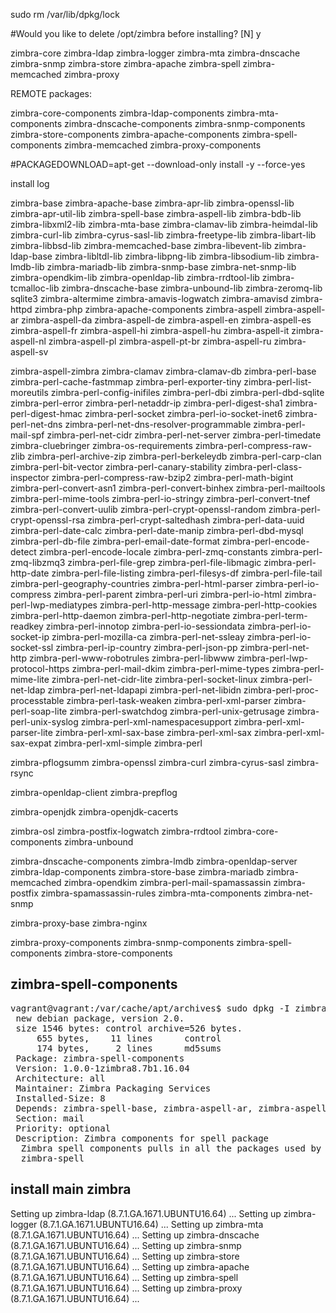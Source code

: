 

sudo rm /var/lib/dpkg/lock

#Would you like to delete /opt/zimbra before installing? [N] y



zimbra-core zimbra-ldap zimbra-logger zimbra-mta zimbra-dnscache zimbra-snmp zimbra-store zimbra-apache zimbra-spell zimbra-memcached zimbra-proxy



REMOTE packages:

zimbra-core-components  zimbra-ldap-components zimbra-mta-components zimbra-dnscache-components zimbra-snmp-components zimbra-store-components zimbra-apache-components zimbra-spell-components zimbra-memcached zimbra-proxy-components

#PACKAGEDOWNLOAD=apt-get --download-only install -y --force-yes



install log



zimbra-base zimbra-apache-base zimbra-apr-lib zimbra-openssl-lib
zimbra-apr-util-lib zimbra-spell-base
zimbra-aspell-lib zimbra-bdb-lib zimbra-libxml2-lib
zimbra-mta-base zimbra-clamav-lib
zimbra-heimdal-lib zimbra-curl-lib
zimbra-cyrus-sasl-lib zimbra-freetype-lib
zimbra-libart-lib zimbra-libbsd-lib
zimbra-memcached-base zimbra-libevent-lib
zimbra-ldap-base zimbra-libltdl-lib
zimbra-libpng-lib zimbra-libsodium-lib
zimbra-lmdb-lib zimbra-mariadb-lib
zimbra-snmp-base zimbra-net-snmp-lib
zimbra-opendkim-lib zimbra-openldap-lib zimbra-rrdtool-lib
zimbra-tcmalloc-lib zimbra-dnscache-base zimbra-unbound-lib
zimbra-zeromq-lib
sqlite3
zimbra-altermime zimbra-amavis-logwatch
zimbra-amavisd zimbra-httpd
zimbra-php zimbra-apache-components
zimbra-aspell
zimbra-aspell-ar zimbra-aspell-da
zimbra-aspell-de zimbra-aspell-en
zimbra-aspell-es zimbra-aspell-fr
zimbra-aspell-hi zimbra-aspell-hu
zimbra-aspell-it zimbra-aspell-nl
zimbra-aspell-pl zimbra-aspell-pt-br
zimbra-aspell-ru zimbra-aspell-sv

zimbra-aspell-zimbra
zimbra-clamav
zimbra-clamav-db
zimbra-perl-base
zimbra-perl-cache-fastmmap
zimbra-perl-exporter-tiny
zimbra-perl-list-moreutils
zimbra-perl-config-inifiles
zimbra-perl-dbi
zimbra-perl-dbd-sqlite
zimbra-perl-error
zimbra-perl-netaddr-ip
zimbra-perl-digest-sha1
zimbra-perl-digest-hmac
zimbra-perl-socket
zimbra-perl-io-socket-inet6
zimbra-perl-net-dns
zimbra-perl-net-dns-resolver-programmable
zimbra-perl-mail-spf
zimbra-perl-net-cidr
zimbra-perl-net-server
zimbra-perl-timedate
zimbra-cluebringer
zimbra-os-requirements
zimbra-perl-compress-raw-zlib
zimbra-perl-archive-zip
zimbra-perl-berkeleydb
zimbra-perl-carp-clan
zimbra-perl-bit-vector
zimbra-perl-canary-stability
zimbra-perl-class-inspector
zimbra-perl-compress-raw-bzip2
zimbra-perl-math-bigint
zimbra-perl-convert-asn1
zimbra-perl-convert-binhex
zimbra-perl-mailtools
zimbra-perl-mime-tools
zimbra-perl-io-stringy
zimbra-perl-convert-tnef
zimbra-perl-convert-uulib
zimbra-perl-crypt-openssl-random
zimbra-perl-crypt-openssl-rsa
zimbra-perl-crypt-saltedhash
zimbra-perl-data-uuid
zimbra-perl-date-calc
zimbra-perl-date-manip
zimbra-perl-dbd-mysql
zimbra-perl-db-file
zimbra-perl-email-date-format
zimbra-perl-encode-detect
zimbra-perl-encode-locale
zimbra-perl-zmq-constants
zimbra-perl-zmq-libzmq3
zimbra-perl-file-grep
zimbra-perl-file-libmagic
zimbra-perl-http-date
zimbra-perl-file-listing
zimbra-perl-filesys-df
zimbra-perl-file-tail
zimbra-perl-geography-countries
zimbra-perl-html-parser
zimbra-perl-io-compress
zimbra-perl-parent
zimbra-perl-uri
zimbra-perl-io-html
zimbra-perl-lwp-mediatypes
zimbra-perl-http-message
zimbra-perl-http-cookies
zimbra-perl-http-daemon
zimbra-perl-http-negotiate
zimbra-perl-term-readkey
zimbra-perl-innotop
zimbra-perl-io-sessiondata
zimbra-perl-io-socket-ip
zimbra-perl-mozilla-ca
zimbra-perl-net-ssleay
zimbra-perl-io-socket-ssl
zimbra-perl-ip-country
zimbra-perl-json-pp
zimbra-perl-net-http
zimbra-perl-www-robotrules
zimbra-perl-libwww
zimbra-perl-lwp-protocol-https
zimbra-perl-mail-dkim
zimbra-perl-mime-types
zimbra-perl-mime-lite
zimbra-perl-net-cidr-lite
zimbra-perl-socket-linux
zimbra-perl-net-ldap
zimbra-perl-net-ldapapi
zimbra-perl-net-libidn
zimbra-perl-proc-processtable
zimbra-perl-task-weaken
zimbra-perl-xml-parser
zimbra-perl-soap-lite
zimbra-perl-swatchdog
zimbra-perl-unix-getrusage
zimbra-perl-unix-syslog
zimbra-perl-xml-namespacesupport
zimbra-perl-xml-parser-lite
zimbra-perl-xml-sax-base
zimbra-perl-xml-sax
zimbra-perl-xml-sax-expat
zimbra-perl-xml-simple
zimbra-perl

zimbra-pflogsumm
zimbra-openssl
zimbra-curl
zimbra-cyrus-sasl
zimbra-rsync

zimbra-openldap-client
zimbra-prepflog

zimbra-openjdk
zimbra-openjdk-cacerts

zimbra-osl
zimbra-postfix-logwatch
zimbra-rrdtool
zimbra-core-components
zimbra-unbound

zimbra-dnscache-components
zimbra-lmdb
zimbra-openldap-server
zimbra-ldap-components
zimbra-store-base
zimbra-mariadb
zimbra-memcached
zimbra-opendkim
zimbra-perl-mail-spamassassin
zimbra-postfix
zimbra-spamassassin-rules
zimbra-mta-components
zimbra-net-snmp

zimbra-proxy-base
zimbra-nginx

zimbra-proxy-components
zimbra-snmp-components
zimbra-spell-components
zimbra-store-components


## zimbra-spell-components

<pre>
vagrant@vagrant:/var/cache/apt/archives$ sudo dpkg -I zimbra-spell-components_1.0.0-1zimbra8.7b1.16.04_all.deb
 new debian package, version 2.0.
 size 1546 bytes: control archive=526 bytes.
     655 bytes,    11 lines      control
     174 bytes,     2 lines      md5sums
 Package: zimbra-spell-components
 Version: 1.0.0-1zimbra8.7b1.16.04
 Architecture: all
 Maintainer: Zimbra Packaging Services <packaging-devel@zimbra.com>
 Installed-Size: 8
 Depends: zimbra-spell-base, zimbra-aspell-ar, zimbra-aspell-da, zimbra-aspell-de, zimbra-aspell-en, zimbra-aspell-es, zimbra-aspell-fr, zimbra-aspell-hi, zimbra-aspell-hu, zimbra-aspell-it, zimbra-aspell-nl, zimbra-aspell-pl, zimbra-aspell-pt-br, zimbra-aspell-ru, zimbra-aspell-sv, zimbra-httpd, zimbra-php, zimbra-aspell-zimbra
 Section: mail
 Priority: optional
 Description: Zimbra components for spell package
  Zimbra spell components pulls in all the packages used by
  zimbra-spell
</pre>

## install main zimbra

Setting up zimbra-ldap (8.7.1.GA.1671.UBUNTU16.64) ...
Setting up zimbra-logger (8.7.1.GA.1671.UBUNTU16.64) ...
Setting up zimbra-mta (8.7.1.GA.1671.UBUNTU16.64) ...
Setting up zimbra-dnscache (8.7.1.GA.1671.UBUNTU16.64) ...
Setting up zimbra-snmp (8.7.1.GA.1671.UBUNTU16.64) ...
Setting up zimbra-store (8.7.1.GA.1671.UBUNTU16.64) ...
Setting up zimbra-apache (8.7.1.GA.1671.UBUNTU16.64) ...
Setting up zimbra-spell (8.7.1.GA.1671.UBUNTU16.64) ...
Setting up zimbra-proxy (8.7.1.GA.1671.UBUNTU16.64) ...
